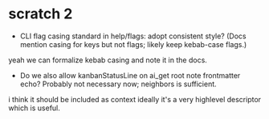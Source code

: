 # scratch 2


- CLI flag casing standard in help/flags: adopt consistent style? (Docs mention casing for keys but
  not flags; likely keep kebab-case flags.)

yeah we can formalize kebab casing and note it in the docs. 

- Do we also allow kanbanStatusLine on ai_get root note frontmatter echo? Probably not necessary
  now; neighbors is sufficient.

i think it should be included as context ideally it's a very highlevel descriptor which is useful. 

